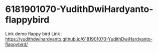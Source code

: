 # 6181901070-YudithDwiHardyanto-flappybird
Link demo flappy bird
Link : https://yudithdwihardyanto.github.io/6181901070-YudithDwiHardyanto-flappybird/
